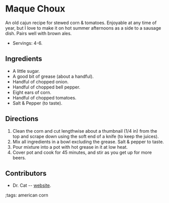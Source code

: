 # Maque Choux

An old cajun recipe for stewed corn & tomatoes. Enjoyable at any time of year,
but I love to make it on hot summer afternoons as a side to a sausage dish.
Pairs well with brown ales.

- Servings: 4-6.

## Ingredients

- A little sugar.
- A good bit of grease (about a handful).
- Handful of chopped onion.
- Handful of chopped bell pepper.
- Eight ears of corn.
- Handful of chopped tomatoes.
- Salt & Pepper (to taste).

## Directions

1. Clean the corn and cut lengthwise about a thumbnail (1/4 in) from the top and
   scrape down using the soft end of a knife (to keep the juices).
2. Mix all ingredients in a bowl excluding the grease. Salt & pepper to taste.
3. Pour mixture into a pot with hot grease in it at low heat.
4. Cover pot and cook for 45 minutes, and stir as you get up for more beers.

## Contributors

- Dr. Cat -- [website](https://github.com/castrated/).

;tags: american corn

